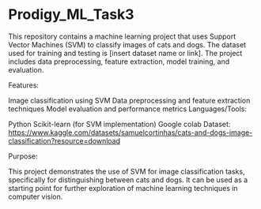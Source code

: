 # Prodigy_ML_Task3

This repository contains a machine learning project that uses Support Vector Machines (SVM) to classify images of cats and dogs. The dataset used for training and testing is [insert dataset name or link]. The project includes data preprocessing, feature extraction, model training, and evaluation.

Features:

Image classification using SVM
Data preprocessing and feature extraction techniques
Model evaluation and performance metrics
Languages/Tools:

Python
Scikit-learn (for SVM implementation)
Google colab
Dataset: https://www.kaggle.com/datasets/samuelcortinhas/cats-and-dogs-image-classification?resource=download

Purpose:

This project demonstrates the use of SVM for image classification tasks, specifically for distinguishing between cats and dogs. It can be used as a starting point for further exploration of machine learning techniques in computer vision.
